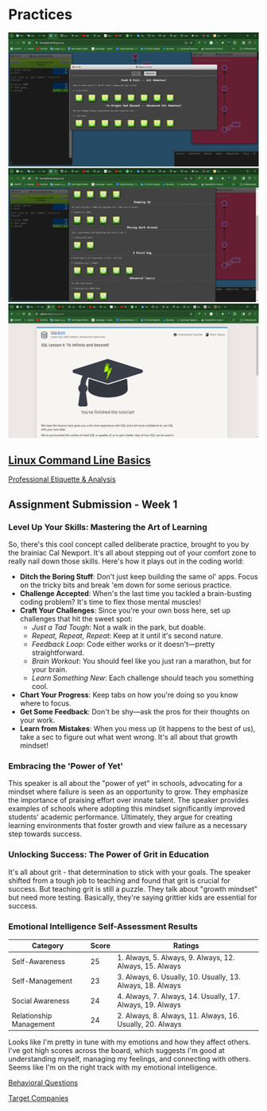 # Practices

![GIT P1](asstes/git1.png)
![GIT P2](asstes/git2.png)
![SQL](asstes/sql.png)

## [Linux Command Line Basics](Terminal.md)

[Professional Etiquette & Analysis](https://docs.google.com/document/d/1a_AnEUFyoQgV0Pid7YEB1C4FiVSR1Z8ZdYb90OK2bkE/edit?usp=sharing)

## Assignment Submission - Week 1

### Level Up Your Skills: Mastering the Art of Learning

So, there's this cool concept called deliberate practice, brought to you by the brainiac Cal Newport. It's all about stepping out of your comfort zone to really nail down those skills. Here's how it plays out in the coding world:

- **Ditch the Boring Stuff**: Don't just keep building the same ol' apps. Focus on the tricky bits and break 'em down for some serious practice.
- **Challenge Accepted**: When's the last time you tackled a brain-busting coding problem? It's time to flex those mental muscles!
- **Craft Your Challenges**: Since you're your own boss here, set up challenges that hit the sweet spot:
  - _Just a Tad Tough_: Not a walk in the park, but doable.
  - _Repeat, Repeat, Repeat_: Keep at it until it's second nature.
  - _Feedback Loop_: Code either works or it doesn't—pretty straightforward.
  - _Brain Workout_: You should feel like you just ran a marathon, but for your brain.
  - _Learn Something New_: Each challenge should teach you something cool.
- **Chart Your Progress**: Keep tabs on how you're doing so you know where to focus.
- **Get Some Feedback**: Don't be shy—ask the pros for their thoughts on your work.
- **Learn from Mistakes**: When you mess up (it happens to the best of us), take a sec to figure out what went wrong. It's all about that growth mindset!

### Embracing the 'Power of Yet'

This speaker is all about the "power of yet" in schools, advocating for a mindset where failure is seen as an opportunity to grow. They emphasize the importance of praising effort over innate talent. The speaker provides examples of schools where adopting this mindset significantly improved students' academic performance. Ultimately, they argue for creating learning environments that foster growth and view failure as a necessary step towards success.

### Unlocking Success: The Power of Grit in Education

It's all about grit - that determination to stick with your goals. The speaker shifted from a tough job to teaching and found that grit is crucial for success. But teaching grit is still a puzzle. They talk about "growth mindset" but need more testing. Basically, they're saying grittier kids are essential for success.

### Emotional Intelligence Self-Assessment Results

| Category             | Score | Ratings                                                                                                           |
|----------------------|-------|-------------------------------------------------------------------------------------------------------------------|
| Self-Awareness       | 25    | 1. Always, 5. Always, 9. Always, 12. Always, 15. Always                                                           |
| Self-Management      | 23    | 3. Always, 6. Usually, 10. Usually, 13. Always, 18. Always                                                        |
| Social Awareness     | 24    | 4. Always, 7. Always, 14. Usually, 17. Always, 19. Always                                                         |
| Relationship Management | 24 | 2. Always, 8. Always, 11. Always, 16. Usually, 20. Always                                                        |

Looks like I'm pretty in tune with my emotions and how they affect others. I've got high scores across the board, which suggests I'm good at understanding myself, managing my feelings, and connecting with others. Seems like I'm on the right track with my emotional intelligence.

[Behavioral Questions](https://docs.google.com/document/d/1cTKBdp6UvZxJYIc491PAM65TQYOPuVQvt1TXH7OjSCk/edit?usp=sharing)

[Target Companies](https://docs.google.com/spreadsheets/d/1Mg1B1IbgsdlLB53e_ciIGldqCHSRcEMKcUEMHFyPuWU/edit?usp=sharing)